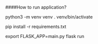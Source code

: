 ####How to run application?

python3 -m venv venv
. venv/bin/activate

pip install -r requirements.txt


export FLASK_APP=main.py
flask run